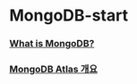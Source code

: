 # MongoDB-start

### [What is MongoDB?](./MongoDB소개.md) 

### [MongoDB Atlas 개요](./MongoDB%20Atlas%20개요.md)